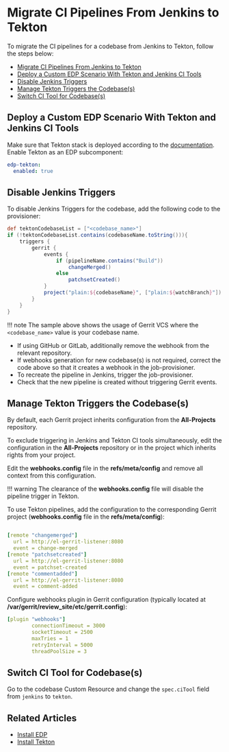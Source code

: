 # Migrate CI Pipelines From Jenkins to Tekton

To migrate the CI pipelines for a codebase from Jenkins to Tekton, follow the steps below:

- [Migrate CI Pipelines From Jenkins to Tekton](#migrate-ci-pipelines-from-jenkins-to-tekton)
- [Deploy a Custom EDP Scenario With Tekton and Jenkins CI Tools](#deploy-a-custom-edp-scenario-with-tekton-and-jenkins-ci-tools)
- [Disable Jenkins Triggers](#disable-jenkins-triggers)
- [Manage Tekton Triggers the Codebase(s)](#manage-tekton-triggers-the-codebases)
- [Switch CI Tool for Codebase(s)](#switch-ci-tool-for-codebases)

## Deploy a Custom EDP Scenario With Tekton and Jenkins CI Tools

Make sure that Tekton stack is deployed according to the [documentation](../operator-guide/prerequisites.md#edp-installation-scenarios).
Enable Tekton as an EDP subcomponent:

```yaml title="values.yaml"
edp-tekton:
  enabled: true
```

## Disable Jenkins Triggers

To disable Jenkins Triggers for the codebase, add the following code to the provisioner:

```groovy title="job-provisioner"
def tektonCodebaseList = ["<codebase_name>"]
if (!tektonCodebaseList.contains(codebaseName.toString())){
    triggers {
        gerrit {
            events {
                if (pipelineName.contains("Build"))
                    changeMerged()
                else
                    patchsetCreated()
            }
            project("plain:${codebaseName}", ["plain:${watchBranch}"])
        }
    }
}
```

!!! note
    The sample above shows the usage of Gerrit VCS where the `<codebase_name>` value is your codebase name.

* If using GitHub or GitLab, additionally remove the webhook from the relevant repository.
* If webhooks generation for new codebase(s) is not required, correct the code above so that it creates a webhook in the job-provisioner.
* To recreate the pipeline in Jenkins, trigger the job-provisioner.
* Check that the new pipeline is created without triggering Gerrit events.

## Manage Tekton Triggers the Codebase(s)

By default, each Gerrit project inherits configuration from the **All-Projects** repository.

To exclude triggering in Jenkins and Tekton CI tools simultaneously, edit the configuration in the **All-Projects** repository or in the project which inherits rights from your project.

Edit the **webhooks.config** file in the **refs/meta/config** and remove all context from this configuration.

!!! warning
    The clearance of the **webhooks.config** file will disable the pipeline trigger in Tekton.

To use Tekton pipelines, add the configuration to the corresponding Gerrit project (**webhooks.config** file in the **refs/meta/config**):

```yaml title="webhooks.config"

[remote "changemerged"]
  url = http://el-gerrit-listener:8080
  event = change-merged
[remote "patchsetcreated"]
  url = http://el-gerrit-listener:8080
  event = patchset-created
[remote "commentadded"]
  url = http://el-gerrit-listener:8080
  event = comment-added

```

Configure webhooks plugin in Gerrit configuration (typically located at  **/var/gerrit/review_site/etc/gerrit.config**):

```yaml title="gerrit.config"
[plugin "webhooks"]
        connectionTimeout = 3000
        socketTimeout = 2500
        maxTries = 1
        retryInterval = 5000
        threadPoolSize = 3
```

## Switch CI Tool for Codebase(s)

Go to the codebase Custom Resource and change the `spec.ciTool` field from `jenkins` to `tekton`.

## Related Articles
* [Install EDP](install-edp.md)
* [Install Tekton](install-tekton.md)
